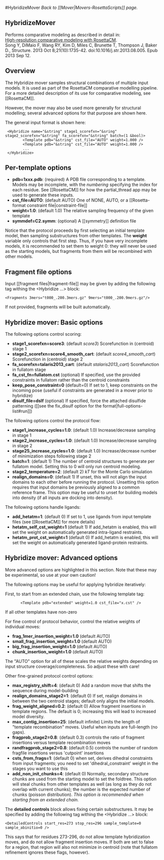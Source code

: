 #HybridizeMover
*Back to [[Mover|Movers-RosettaScripts]] page.*
## HybridizeMover

Performs comparative modeling as described in detail in:  
[High-resolution comparative modeling with RosettaCM](http://www.sciencedirect.com/science/article/pii/S0969212613002979).  
Song Y, DiMaio F, Wang RY, Kim D, Miles C, Brunette T, Thompson J, Baker D.,
Structure. 2013 Oct 8;21(10):1735-42. doi:10.1016/j.str.2013.08.005. Epub 2013 Sep 12.

## Overview

The Hybridize mover samples structural combinations of multiple input models.  It is used as part of the RosettaCM comparative modelling pipeline.  For a more detailed description of its use for comparative modeling, see [[RosettaCM]].

However, the mover may also be used more generally for structural modelling; several advanced options for that purpose are shown here.

The general input format is shown here:

     <Hybridize name="&string" stage1_scorefxn="&sring" stage2_scorefxn="&string" fa_scorefxn="&string" batch=(1 &bool)>
            <Template pdb="&string" cst_file="AUTO" weight=1.000 />
            <Template pdb="&string" cst_file="AUTO" weight=1.000 />
            ...
     </Hybridize>

## Per-template options
* **pdb=1xxx.pdb**: (required) A PDB file corresponding to a template.  Models may be incomplete, with the _numbering_ specifying the index for each residue.  See [[RosettaCM]] for how the partial_thread app may be used to generate these inputs.
* **cst_file=AUTO**: (default AUTO) One of NONE, AUTO, or a [[Rosetta-format constraint file|constraint-file]]
* **weight=1.0**: (default 1.0) The relative sampling frequency of the given template
* **symmdef=C2.symm**: (optional) A [[symmetry]] definition file

Notice that the protocol proceeds by first selecting an initial template model, then sampling substructures from other templates.  The **weight** variable only controls that first step.  Thus, if you have very incomplete models, it is recommended to set them to weight 0: they will never be used as the starting models, but fragments from them will be recombined with other models.

## Fragment file options

Input [[fragment files|fragment-file]] may be given by adding the following tag withing the <Hybridize ...></Hybridize> block:

    <Fragments 3mers="t000_.200.3mers.gz" 9mers="t000_.200.9mers.gz"/>

If not provided, fragments will be built automatically.

## Hybridize mover: Basic options

The following options control scoring:

* **stage1_scorefxn=score3**: (default _score3_) Scorefunction in (centroid) stage 1
* **stage2_scorefxn=score4_smooth_cart**: (default _score4_smooth_cart_) Scorefunction in (centroid) stage 2
* **fa_scorefxn=talaris2013_cart**: (default _stalaris2013_cart_) Scorefunction in fullatom stage
* **fa_cst_fn=fullatom.cst** (optional) If specified, use the provided constraints in fullatom rather than the centroid constraints
* **keep_pose_constraint=0** (default=0) If set to 1, keep constraints on the incoming pose (useful if constraints are generated in a mover prior to hybridize)
* **disulf_file=dslf** (optional) If specified, force the attached disulfide patterning ([[see the fix_disulf option for the format|full-options-list#run]])

The following options control the protocol flow:

* **stage1_increase_cycles=1.0**: (default 1.0) Increase/decrease sampling in stage 1
* **stage2_increase_cycles=1.0**: (default 1.0) Increase/decrease sampling in stage 2
* **stage25_increase_cycles=1.0**: (default 1.0) Increase/decrease number of minimization steps following stage 2
* **batch=1**: (default 1) The number of centroid structures to generate per fullatom model.  Setting this to 0 will only run centroid modeling.
* **stage2_temperature=2**: (default 2) _kT_ for the Monte Carlo simulation
* **realign_domains=0**: (default 1) If unset, this will not align the input domains to each other before running the protocol.  Unsetting this option requires that input domains be previously aligned to a common reference frame.  This option may be useful to unset for building models into density (if all inputs are docking into density).

The following options handle ligands:

* **add_hetatm=1**: (default 0) If set to 1, use ligands from input template files (see [[RosettaCM]] for more details)
* **hetatm_self_cst_weight=1** (default 1) If add_hetatm is enabled, this will set the weight on automatically generated intra-ligand restraints.
* **hetatm_prot_cst_weight=1** (default 0) If add_hetatm is enabled, this will set the weight on automatically generated ligand-protein restraints.

## Hybridize mover: Advanced options

More advanced options are highlighted in this section.  Note that these may be experimental, so use at your own caution!

The following options may be useful for applying hybridize iteratively:

First, to start from an extended chain, use the following template tag:

           <Template pdb="extended" weight=1.0 cst_file="x.cst" />

If all other templates have non-zero

For fine control of protocol behavior, control the relative weights of individual moves:
* **frag_1mer_insertion_weight=1.0** (default AUTO)
* **small_frag_insertion_weight=1.0** (default AUTO)
* **big_frag_insertion_weight=1.0** (default AUTO)
* **chunk_insertion_weight=1.0** (default AUTO)

The "AUTO" option for all of these scales the relative weights depending on input structure coverage/completeness.  So adjust these with care!

Other fine-grained protocol control options:

* **max_registry_shift=4**: (default 0) Add a random move that shifts the sequence during model-building
* **realign_domains_stage2=1**: (default 0) If set, realign domains in between the two centroid stages; default only aligns the initial models.
* **frag_weight_aligned=0.2**: (default 0) Allow fragment insertions in template regions.  The default is 0; increasing this will lead to increased model diversity.
* **max_contig_insertion=25**: (default infinite) Limits the length of "template recombination" moves.  Useful when inputs are full-length (no gaps).
* **fragprob_stage2=0.8**: (default 0.3) controls the ratio of fragment insertions versus template recombination moves
* **randfragprob_stage2=0.8**: (default 0.5) controls the number of random fragfile insertions versus 'cutpoint' insertions
* **csts_from_frags=1**: (default 0) when set, derives dihedral constraints from input fragments; you need to set 'dihedral_constraint' weight in the stages you want to use this
* **add_non_init_chunks=4**: (default 0) Normally, secondary structure chunks are used from the starting model to set the foldtree.  This option will steal chunks from other templates as well (as long as they do not overlap with current chunks); the number is the expected number of chunks (poisson distribution).  _This option is recommended when starting from an extended chain._

The **detailed controls** block allows fixing certain substructures.  It may be specified by adding the following tag withing the <Hybridize ...></Hybridize> block:

    <DetailedControls start_res=273 stop_res=296 sample_template=0 sample_abinitio=0 />

This says that for residues 273-296, do not allow template hybridization moves, and do not allow fragment insertion moves.  If both are set to false for a region, that region will also not minimize in centroid (note that fullatom refinement ignores these flags, however).
